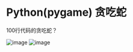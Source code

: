 ﻿# Python(pygame) 贪吃蛇

100行代码的贪吃蛇？

![image](https://raw.githubusercontent.com/codetask/Snake-/master/1.png)
![image](https://raw.githubusercontent.com/codetask/Snake-/master/2.png)
